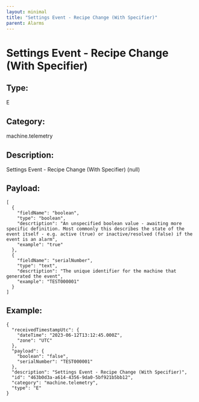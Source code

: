 ```yaml
---
layout: minimal
title: "Settings Event - Recipe Change (With Specifier)"
parent: Alarms
---
```


# Settings Event - Recipe Change (With Specifier)

## Type:

E

## Category:

machine.telemetry

## Description: 

Settings Event - Recipe Change (With Specifier) (null)

## Payload:

```
[
  {
    "fieldName": "boolean",
    "type": "boolean",
    "descrtiption": "An unspecified boolean value - awaiting more specific definition. Most commonly this describes the state of the event itself - e.g. active (true) or inactive/resolved (false) if the event is an alarm",
    "example": "true"
  },
  {
    "fieldName": "serialNumber",
    "type": "text",
    "descrtiption": "The unique identifier for the machine that generated the event",
    "example": "TEST000001"
  }
]
```

## Example:

```
{
  "receivedTimestampUtc": {
    "dateTime": "2023-06-12T13:12:45.000Z",
    "zone": "UTC"
  },
  "payload": {
    "boolean": "false",
    "serialNumber": "TEST000001"
  },
  "description": "Settings Event - Recipe Change (With Specifier)",
  "id": "463b0d3a-a614-4356-9da0-5bf921b5bb12",
  "category": "machine.telemetry",
  "type": "E"
}
```
